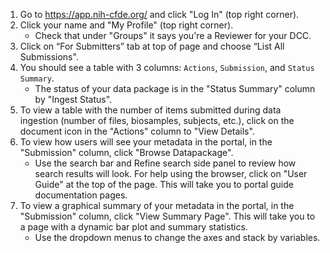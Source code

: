 1. Go to https://app.nih-cfde.org/ and click "Log In" (top right corner).
2. Click your name and "My Profile" (top right corner). 
   - Check that under "Groups" it says you're a Reviewer for your DCC.
3. Click on “For Submitters” tab at top of page and choose “List All Submissions". 
4. You should see a table with 3 columns: `Actions`, `Submission`, and `Status Summary`. 
   - The status of your data package is in the "Status Summary" column by "Ingest Status".
5. To view a table with the number of items submitted during data ingestion (number of files, biosamples, subjects, etc.), click on the document icon in the "Actions" column to "View Details". 
6. To view how users will see your metadata in the portal, in the "Submission" column, click "Browse Datapackage". 
   - Use the search bar and Refine search side panel to review how search results will look. For help using the browser, click on "User Guide" at the top of the page. This will take you to portal guide documentation pages.
7. To view a graphical summary of your metadata in the portal, in the "Submission" column, click "View Summary Page". This will take you to a page with a dynamic bar plot and summary statistics. 
   - Use the dropdown menus to change the axes and stack by variables.


